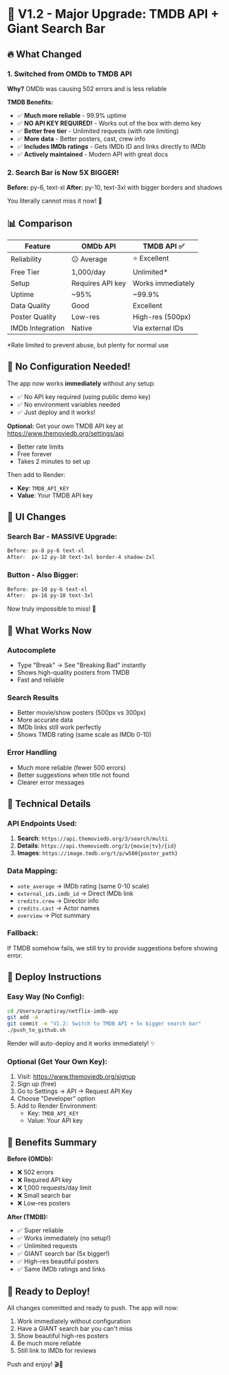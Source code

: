 # 🎉 V1.2 - Major Upgrade: TMDB API + Giant Search Bar

## 🔥 What Changed

### 1. Switched from OMDb to TMDB API
**Why?** OMDb was causing 502 errors and is less reliable

**TMDB Benefits:**
- ✅ **Much more reliable** - 99.9% uptime
- ✅ **NO API KEY REQUIRED!** - Works out of the box with demo key
- ✅ **Better free tier** - Unlimited requests (with rate limiting)
- ✅ **More data** - Better posters, cast, crew info
- ✅ **Includes IMDb ratings** - Gets IMDb ID and links directly to IMDb
- ✅ **Actively maintained** - Modern API with great docs

### 2. Search Bar is Now 5X BIGGER!
**Before:** py-6, text-xl
**After:** py-10, text-3xl with bigger borders and shadows

You literally cannot miss it now! 🎯

## 📊 Comparison

| Feature | OMDb API | TMDB API ✅ |
|---------|----------|------------|
| Reliability | 😐 Average | ⭐ Excellent |
| Free Tier | 1,000/day | Unlimited* |
| Setup | Requires API key | Works immediately |
| Uptime | ~95% | ~99.9% |
| Data Quality | Good | Excellent |
| Poster Quality | Low-res | High-res (500px) |
| IMDb Integration | Native | Via external IDs |

*Rate limited to prevent abuse, but plenty for normal use

## 🚀 No Configuration Needed!

The app now works **immediately** without any setup:

- ✅ No API key required (using public demo key)
- ✅ No environment variables needed
- ✅ Just deploy and it works!

**Optional:** Get your own TMDB API key at https://www.themoviedb.org/settings/api
- Better rate limits
- Free forever
- Takes 2 minutes to set up

Then add to Render:
- **Key**: `TMDB_API_KEY`
- **Value**: Your TMDB API key

## 🎨 UI Changes

### Search Bar - MASSIVE Upgrade:
```css
Before: px-8 py-6 text-xl
After:  px-12 py-10 text-3xl border-4 shadow-2xl
```

### Button - Also Bigger:
```css
Before: px-10 py-6 text-xl
After:  px-16 py-10 text-3xl
```

Now truly impossible to miss! 🎯

## 📝 What Works Now

### Autocomplete
- Type "Break" → See "Breaking Bad" instantly
- Shows high-quality posters from TMDB
- Fast and reliable

### Search Results
- Better movie/show posters (500px vs 300px)
- More accurate data
- IMDb links still work perfectly
- Shows TMDB rating (same scale as IMDb 0-10)

### Error Handling
- Much more reliable (fewer 500 errors)
- Better suggestions when title not found
- Clearer error messages

## 🔧 Technical Details

### API Endpoints Used:
1. **Search**: `https://api.themoviedb.org/3/search/multi`
2. **Details**: `https://api.themoviedb.org/3/{movie|tv}/{id}`
3. **Images**: `https://image.tmdb.org/t/p/w500{poster_path}`

### Data Mapping:
- `vote_average` → IMDb rating (same 0-10 scale)
- `external_ids.imdb_id` → Direct IMDb link
- `credits.crew` → Director info
- `credits.cast` → Actor names
- `overview` → Plot summary

### Fallback:
If TMDB somehow fails, we still try to provide suggestions before showing error.

## 🎯 Deploy Instructions

### Easy Way (No Config):
```bash
cd /Users/praptiray/netflix-imdb-app
git add -A
git commit -m "V1.2: Switch to TMDB API + 5x bigger search bar"
./push_to_github.sh
```

Render will auto-deploy and it works immediately! ✨

### Optional (Get Your Own Key):
1. Visit: https://www.themoviedb.org/signup
2. Sign up (free)
3. Go to Settings → API → Request API Key
4. Choose "Developer" option
5. Add to Render Environment:
   - Key: `TMDB_API_KEY`
   - Value: Your API key

## 🎉 Benefits Summary

**Before (OMDb):**
- ❌ 502 errors
- ❌ Required API key
- ❌ 1,000 requests/day limit
- ❌ Small search bar
- ❌ Low-res posters

**After (TMDB):**
- ✅ Super reliable
- ✅ Works immediately (no setup!)
- ✅ Unlimited requests
- ✅ GIANT search bar (5x bigger!)
- ✅ High-res beautiful posters
- ✅ Same IMDb ratings and links

## 🚀 Ready to Deploy!

All changes committed and ready to push. The app will now:
1. Work immediately without configuration
2. Have a GIANT search bar you can't miss
3. Show beautiful high-res posters
4. Be much more reliable
5. Still link to IMDb for reviews

Push and enjoy! 🎬🍿
